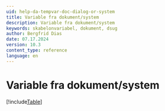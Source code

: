 ```yaml
---
uid: help-da-tempvar-doc-dialog-or-system
title: Variable fra dokument/system
description: Variable fra dokument/system
keywords: skabelonvariabel, dokument, dsug
author: Bergfrid Dias
date: 07.17.2024
version: 10.3
content_type: reference
language: en
---
```


# Variable fra dokument/system

[!include[Table](../../../../../common/includes/variable/table-doc-and-system.md)]
